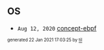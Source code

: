 ## OS


* <code>Aug 12, 2020</code> [concept-ebpf](2020-08-12T18-53-32-concept-ebpf.md)

<sup><sub>generated 22 Jan 2021 17:03:25 by <a href='https://github.com/senorprogrammer/til'>til</a></sub></sup>
